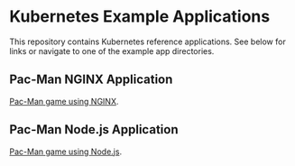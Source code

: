 # Kubernetes Example Applications

This repository contains Kubernetes reference applications. See below for links or navigate to one of the example app directories.

## Pac-Man NGINX Application

[Pac-Man game using NGINX](pacman-nginx-app).

## Pac-Man Node.js Application

[Pac-Man game using Node.js](pacman-nodejs-app).
